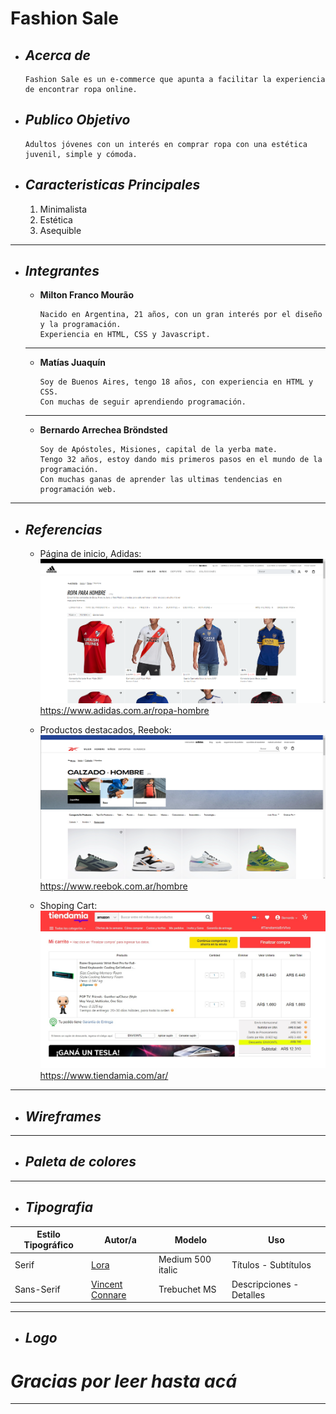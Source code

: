 
# Fashion Sale
+ ## ___Acerca de___
    ```
    Fashion Sale es un e-commerce que apunta a facilitar la experiencia de encontrar ropa online.
    
+ ## ___Publico Objetivo___
    ```
    Adultos jóvenes con un interés en comprar ropa con una estética juvenil, simple y cómoda.

+ ## ___Caracteristicas Principales___
    1. Minimalista
    2. Estética
    3. Asequible
___
+ ## ___Integrantes___

	 - __Milton Franco Mourão__
        ```
        Nacido en Argentina, 21 años, con un gran interés por el diseño y la programación. 
        Experiencia en HTML, CSS y Javascript.
    ___
    - __Matías Juaquín__

        ```
        Soy de Buenos Aires, tengo 18 años, con experiencia en HTML y CSS. 
        Con muchas de seguir aprendiendo programación.
    ___


   - __Bernardo Arrechea Bröndsted__

        ```
        Soy de Apóstoles, Misiones, capital de la yerba mate. 
        Tengo 32 años, estoy dando mis primeros pasos en el mundo de la programación. 
        Con muchas ganas de aprender las ultimas tendencias en programación web.
___

+ ## ___Referencias___
	+ 	Página de inicio, Adidas:
		![adidas.com.ar](/Capturas/capturaAdidas.png "Página de inicio de Adidas")
		https://www.adidas.com.ar/ropa-hombre		
		
	+	Productos destacados, Reebok:
		![reebok.com.ar](/Capturas/capturaRee.png "Destacados para Hombres")
		https://www.reebok.com.ar/hombre
		
	+	Shoping Cart:
		![tiendamia.com/ar](/Capturas/tiendamia.jpg "Ejemplo de shopping cart")
		https://www.tiendamia.com/ar/
___


+ ## ___Wireframes___
			
___


+ ## ___Paleta de colores___
    
___
+ ## ___Tipografia___
| Estilo Tipográfico | Autor/a | Modelo | Uso|
| ------ | ------ | ------ | ------ |
| Serif | [Lora](https://fonts.google.com/specimen/Lora?preview.text=Fashion%20Sale&preview.text_type=custom#standard-styles) | Medium 500 italic | Títulos - Subtítulos
| Sans-Serif | [Vincent Connare](https://www.cufonfonts.com/font/trebuchet-ms-2) | Trebuchet MS | Descripciones - Detalles
___
+ ## ___Logo___


# ***Gracias por leer hasta acá***
___
